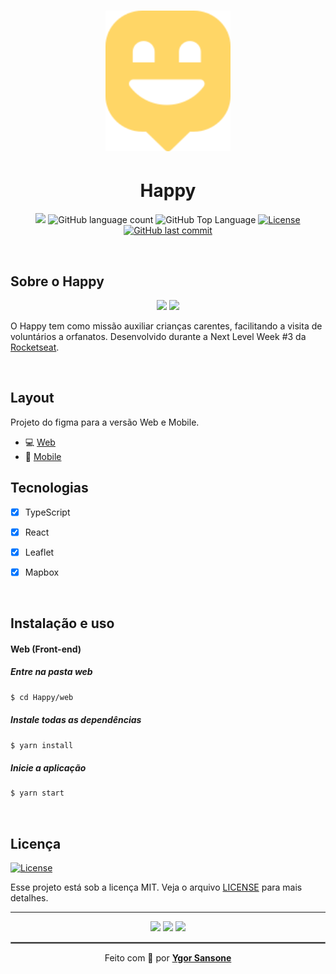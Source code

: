 <meta charset="utf-8">
  <h1 align="center">
    <img alt="Logo Happy" title="#Happy" src="./web/src/images/map-marker.svg" width="200px">
  <h1 align="center">Happy</>
  </h1>


<p align="center">
  <img src="https://img.shields.io/badge/By-YGORSANSONE-4ec2ca?style=flat-square">
  <img alt="GitHub language count" src="https://img.shields.io/github/languages/count/ygorsansone/Happy?color=4ec2ca&style=flat-square">
  <img alt="GitHub Top Language" src="https://img.shields.io/github/languages/top/ygorsansone/Happy?color=4ec2ca&style=flat-square">
  <a href="https://opensource.org/licenses/MIT">
    <img alt="License" src="https://img.shields.io/badge/license-MIT-4ec2ca?style=flat-square">
  </a>
  <a href="https://github.com/YgorSansone/Happy/commits/main">
    <img alt="GitHub last commit" src="https://img.shields.io/github/last-commit/YgorSansone/Happy?color=4ec2ca&style=flat-square">
  </a>
</p>

<br>

## Sobre o Happy
<p align="center">
  <img src="https://img.shields.io/badge/-Node.js-67a05b?logo=Node.js&logoColor=ffffff&link=https://github.com/YgorSansone/Drone-REST-API" />
  <img src="https://img.shields.io/badge/-React-61DAFB?logo=React&logoColor=white&link=https://github.com/YgorSansone/Pief-3" />
</p>

O Happy tem como missão auxiliar crianças carentes, facilitando a visita de voluntários a orfanatos.
Desenvolvido durante a Next Level Week #3 da [Rocketseat](https://rocketseat.com.br/).

<br>

## Layout
Projeto do figma para a versão Web e Mobile.

- 💻 [Web](https://www.figma.com/file/zqkkbVy4O78tfVego3L3n6/Happy-Web)
- 📱 [Mobile](https://www.figma.com/file/B3D9vCejARJI4kLu5SyWqg/Happy-Mobile)

## Tecnologias

- [x] TypeScript
 
- [x] React
 
- [x] Leaflet
 
- [x] Mapbox


<br>

## Instalação e uso

#### Web (Front-end)

##### Entre na pasta web
```bash
$ cd Happy/web
```
##### Instale todas as dependências
```bash
$ yarn install
```
##### Inicie a aplicação
```bash
$ yarn start
```
<br>

## Licença
<a href="/LICENSE">
    <img alt="License" src="https://img.shields.io/badge/license-MIT-4ec2ca?style=flat-square">
</a>

<br>

Esse projeto está sob a licença MIT. Veja o arquivo [LICENSE](/LICENSE) para mais detalhes.

---
<p align="center">
  <img src="https://img.shields.io/badge/-LinkedIn-blue?logo=Linkedin&logoColor=white&link=https://www.linkedin.com/in/ygorsansone/">
  <img src="https://img.shields.io/github/followers/YgorSansone?label=Seguir&style=social&logo=github&link=https://github.com/login?return_to=%2FYgorSansone">
  <img src="https://img.shields.io/badge/-gitlab-292a61?logo=Gitlab&logoColor=white&link=https://gitlab.com/YgorSansone">
</p>

<hr style="border: 1px solid gray"> </hr>
<p align="center">Feito com 💙 por <strong><a href="https://www.linkedin.com/in/YgorSansone/">Ygor Sansone</a> </strong> </p>
